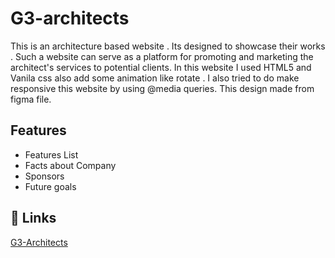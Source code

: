 # G3-architects

This is an architecture based website . Its designed to showcase their works . Such a website can serve as a platform for promoting and marketing the architect's services to potential clients.
In this website I used HTML5 and Vanila css also add some animation like rotate . I also tried to do make responsive this website by using @media queries. This design made from figma file.


## Features

- Features List
- Facts about Company
- Sponsors
- Future goals

## 🔗 Links

[G3-Architects](https://habibaferdausi.github.io/G3-architects/)
